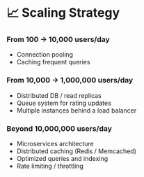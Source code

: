 # 📈 Scaling Strategy

### From 100 → 10,000 users/day
- Connection pooling
- Caching frequent queries

### From 10,000 → 1,000,000 users/day
- Distributed DB / read replicas
- Queue system for rating updates
- Multiple instances behind a load balancer

### Beyond 10,000,000 users/day
- Microservices architecture
- Distributed caching (Redis / Memcached)
- Optimized queries and indexing
- Rate limiting / throttling
